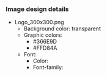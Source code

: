 ### Image design details
- Logo_300x300.png
  - Background color: transparent
  - Graphic colors:
    - #366E9D
    - #FFD84A
  - Font:
    - Color:
    - Font-family:
